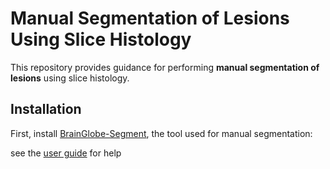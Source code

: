 # Manual Segmentation of Lesions Using Slice Histology

This repository provides guidance for performing **manual segmentation of lesions** using slice histology.

## Installation

First, install [BrainGlobe-Segment](https://github.com/brainglobe/brainglobe-segmentation), the tool used for manual segmentation:

see the [user guide](https://brainglobe.info/documentation/brainglobe-segmentation/index.html) for help



